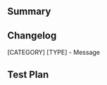 <!-- Thanks for submitting a pull request! We appreciate you spending the time to work on these changes. Please provide enough information so that others can review your pull request. The three fields below are mandatory. -->

## Summary

<!-- Explain the **motivation** for making this change. What existing problem does the pull request solve? -->

## Changelog

<!-- Help reviewers and the release process by writing your own changelog entry. See https://github.com/facebook/facebook360_dep/wiki/Changelog for an example. -->

[CATEGORY] [TYPE] - Message

## Test Plan

<!-- Demonstrate the code is solid. Example: The exact commands you ran and their output, screenshots / videos if the pull request changes the user interface. -->
